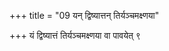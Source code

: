 +++
title = "09 यन् द्विष्यात्तन् तिर्यञ्चमक्ष्णया"

+++
यं द्विष्यात्तं तिर्यञ्चमक्ष्णया वा पावयेत् ९